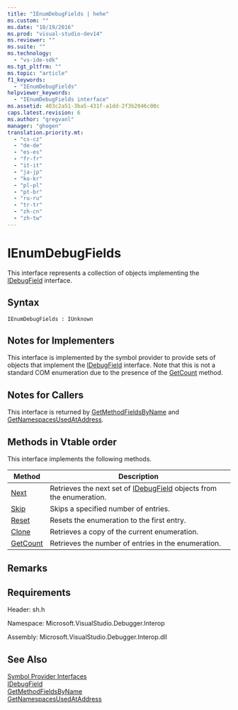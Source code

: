 ```yaml
---
title: "IEnumDebugFields | hehe"
ms.custom: ""
ms.date: "10/19/2016"
ms.prod: "visual-studio-dev14"
ms.reviewer: ""
ms.suite: ""
ms.technology: 
  - "vs-ide-sdk"
ms.tgt_pltfrm: ""
ms.topic: "article"
f1_keywords: 
  - "IEnumDebugFields"
helpviewer_keywords: 
  - "IEnumDebugFields interface"
ms.assetid: 403c2a51-3ba5-431f-a1dd-2f3b2046c00c
caps.latest.revision: 6
ms.author: "gregvanl"
manager: "ghogen"
translation.priority.mt: 
  - "cs-cz"
  - "de-de"
  - "es-es"
  - "fr-fr"
  - "it-it"
  - "ja-jp"
  - "ko-kr"
  - "pl-pl"
  - "pt-br"
  - "ru-ru"
  - "tr-tr"
  - "zh-cn"
  - "zh-tw"
---
```

# IEnumDebugFields
This interface represents a collection of objects implementing the [IDebugField](../extensibility-debugger-reference/idebugfield.md) interface.  
  
## Syntax  
  
```  
IEnumDebugFields : IUnknown  
```  
  
## Notes for Implementers  
 This interface is implemented by the symbol provider to provide sets of objects that implement the [IDebugField](../extensibility-debugger-reference/idebugfield.md) interface. Note that this is not a standard COM enumeration due to the presence of the [GetCount](../extensibility-debugger-reference/ienumdebugfields--getcount.md) method.  
  
## Notes for Callers  
 This interface is returned by [GetMethodFieldsByName](../extensibility-debugger-reference/idebugsymbolprovider--getmethodfieldsbyname.md) and [GetNamespacesUsedAtAddress](../extensibility-debugger-reference/idebugsymbolprovider--getnamespacesusedataddress.md).  
  
## Methods in Vtable order  
 This interface implements the following methods.  
  
|Method|Description|  
|------------|-----------------|  
|[Next](../extensibility-debugger-reference/ienumdebugfields--next.md)|Retrieves the next set of [IDebugField](../extensibility-debugger-reference/idebugfield.md) objects from the enumeration.|  
|[Skip](../extensibility-debugger-reference/ienumdebugfields--skip.md)|Skips a specified number of entries.|  
|[Reset](../extensibility-debugger-reference/ienumdebugfields--reset.md)|Resets the enumeration to the first entry.|  
|[Clone](../extensibility-debugger-reference/ienumdebugfields--clone.md)|Retrieves a copy of the current enumeration.|  
|[GetCount](../extensibility-debugger-reference/ienumdebugfields--getcount.md)|Retrieves the number of entries in the enumeration.|  
  
## Remarks  
  
## Requirements  
 Header: sh.h  
  
 Namespace: Microsoft.VisualStudio.Debugger.Interop  
  
 Assembly: Microsoft.VisualStudio.Debugger.Interop.dll  
  
## See Also  
 [Symbol Provider Interfaces](../extensibility-debugger-reference/symbol-provider-interfaces.md)   
 [IDebugField](../extensibility-debugger-reference/idebugfield.md)   
 [GetMethodFieldsByName](../extensibility-debugger-reference/idebugsymbolprovider--getmethodfieldsbyname.md)   
 [GetNamespacesUsedAtAddress](../extensibility-debugger-reference/idebugsymbolprovider--getnamespacesusedataddress.md)